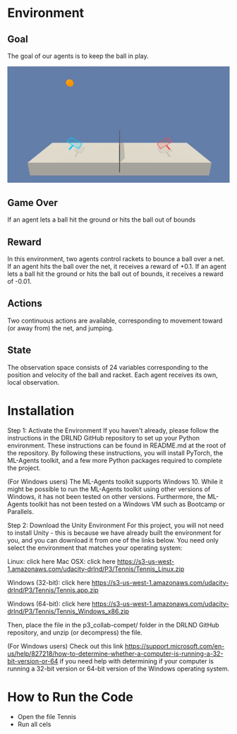 # Environment

## Goal
The goal of our agents is to keep the ball in play.

![tennis](tennis.JPG)

## Game Over
If an agent lets a ball hit the ground or hits the ball out of bounds

## Reward
In this environment, two agents control rackets to bounce a ball over a net. If an agent hits the ball over the net, it receives a reward of +0.1. If an agent lets a ball hit the ground or hits the ball out of bounds, it receives a reward of -0.01.

## Actions
Two continuous actions are available, corresponding to movement toward (or away from) the net, and jumping.

## State
The observation space consists of 24 variables corresponding to the position and velocity of the ball and racket. Each agent receives its own, local observation.

# Installation
Step 1: Activate the Environment
If you haven't already, please follow the instructions in the DRLND GitHub repository to set up your Python environment. These instructions can be found in README.md at the root of the repository. By following these instructions, you will install PyTorch, the ML-Agents toolkit, and a few more Python packages required to complete the project.

(For Windows users) The ML-Agents toolkit supports Windows 10. While it might be possible to run the ML-Agents toolkit using other versions of Windows, it has not been tested on other versions. Furthermore, the ML-Agents toolkit has not been tested on a Windows VM such as Bootcamp or Parallels.


Step 2: Download the Unity Environment
For this project, you will not need to install Unity - this is because we have already built the environment for you, and you can download it from one of the links below. You need only select the environment that matches your operating system:

Linux: click here
Mac OSX: click here https://s3-us-west-1.amazonaws.com/udacity-drlnd/P3/Tennis/Tennis_Linux.zip

Windows (32-bit): click here https://s3-us-west-1.amazonaws.com/udacity-drlnd/P3/Tennis/Tennis.app.zip

Windows (64-bit): click here https://s3-us-west-1.amazonaws.com/udacity-drlnd/P3/Tennis/Tennis_Windows_x86.zip

Then, place the file in the p3_collab-compet/ folder in the DRLND GitHub repository, and unzip (or decompress) the file.

(For Windows users) Check out this link https://support.microsoft.com/en-us/help/827218/how-to-determine-whether-a-computer-is-running-a-32-bit-version-or-64 if you need help with determining if your computer is running a 32-bit version or 64-bit version of the Windows operating system.

# How to Run the Code
- Open the file Tennis
- Run all cels
